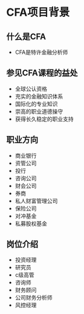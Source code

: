 # CFA项目背景
## 什么是CFA
- CFA是特许金融分析师

## 参见CFA课程的益处
- 全球公认资格
- 充实的金融知识体系
- 国际化的专业知识
- 崇高的职业道德操守
- 获得长久稳定的职业支持

## 职业方向
- 商业银行
- 资管公司
- 投行
- 咨询公司
- 财会公司
- 券商
- 私人财富管理公司
- 保险公司
- 对冲基金
- 私募股权基金

## 岗位介绍
- 投资经理
- 研究员
- c级高管
- 咨询师
- 财务顾问
- 公司财务分析师
- 风控经理